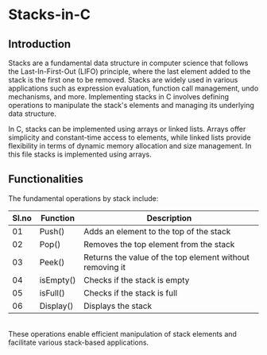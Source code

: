 # Stacks-in-C
## Introduction
Stacks are a fundamental data structure in computer science that follows the Last-In-First-Out (LIFO) principle, where the last element added to the stack is the first one to be removed. Stacks are widely used in various applications such as expression evaluation, function call management, undo mechanisms, and more. Implementing stacks in C involves defining operations to manipulate the stack's elements and managing its underlying data structure.<br>

In C, stacks can be implemented using arrays or linked lists. Arrays offer simplicity and constant-time access to elements, while linked lists provide flexibility in terms of dynamic memory allocation and size management. In this file stacks is implemented using arrays.<br>

## Functionalities
The fundamental operations by stack include:<br>

|Sl.no|Function|Description|
|-----|--------|-----------|
|01|Push()|Adds an element to the top of the stack|
|02|Pop()|Removes the top element from the stack|
|03|Peek()|Returns the value of the top element without removing it|
|04|isEmpty()|Checks if the stack is empty|
|05|isFull()|Checks if the stack is full|
|06|Display()|Displays the stack|
<br>
These operations enable efficient manipulation of stack elements and facilitate various stack-based applications.<br>
